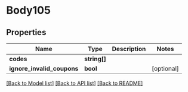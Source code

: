 # Body105

## Properties
Name | Type | Description | Notes
------------ | ------------- | ------------- | -------------
**codes** | **string[]** |  | 
**ignore_invalid_coupons** | **bool** |  | [optional] 

[[Back to Model list]](../README.md#documentation-for-models) [[Back to API list]](../README.md#documentation-for-api-endpoints) [[Back to README]](../README.md)


